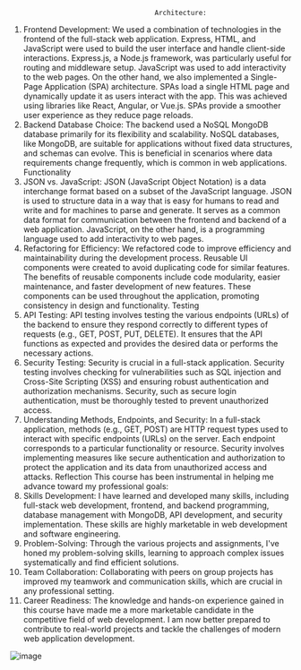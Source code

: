 
	                                    Architecture:
1.	Frontend Development: We used a combination of technologies in the frontend of the full-stack web application. Express, HTML, and JavaScript were used to build the user interface and handle client-side interactions. Express.js, a Node.js framework, was particularly useful for routing and middleware setup. JavaScript was used to add interactivity to the web pages. On the other hand, we also implemented a Single-Page Application (SPA) architecture. SPAs load a single HTML page and dynamically update it as users interact with the app. This was achieved using libraries like React, Angular, or Vue.js. SPAs provide a smoother user experience as they reduce page reloads.
2.	Backend Database Choice: The backend used a NoSQL MongoDB database primarily for its flexibility and scalability. NoSQL databases, like MongoDB, are suitable for applications without fixed data structures, and schemas can evolve. This is beneficial in scenarios where data requirements change frequently, which is common in web applications.
                                      Functionality
1.	JSON vs. JavaScript: JSON (JavaScript Object Notation) is a data interchange format based on a subset of the JavaScript language. JSON is used to structure data in a way that is easy for humans to read and write and for machines to parse and generate. It serves as a common data format for communication between the frontend and backend of a web application. JavaScript, on the other hand, is a programming language used to add interactivity to web pages.
2.	Refactoring for Efficiency: We refactored code to improve efficiency and maintainability during the development process. Reusable UI components were created to avoid duplicating code for similar features. The benefits of reusable components include code modularity, easier maintenance, and faster development of new features. These components can be used throughout the application, promoting consistency in design and functionality.
                                    Testing
1.	API Testing: API testing involves testing the various endpoints (URLs) of the backend to ensure they respond correctly to different types of requests (e.g., GET, POST, PUT, DELETE). It ensures that the API functions as expected and provides the desired data or performs the necessary actions.
2.	Security Testing: Security is crucial in a full-stack application. Security testing involves checking for vulnerabilities such as SQL injection and Cross-Site Scripting (XSS) and ensuring robust authentication and authorization mechanisms. Security, such as secure login authentication, must be thoroughly tested to prevent unauthorized access.
3.	Understanding Methods, Endpoints, and Security: In a full-stack application, methods (e.g., GET, POST) are HTTP request types used to interact with specific endpoints (URLs) on the server. Each endpoint corresponds to a particular functionality or resource. Security involves implementing measures like secure authentication and authorization to protect the application and its data from unauthorized access and attacks.
                                    Reflection
This course has been instrumental in helping me advance toward my professional goals:
1.	Skills Development: I have learned and developed many skills, including full-stack web development, frontend, and backend programming, database management with MongoDB, API development, and security implementation. These skills are highly marketable in web development and software engineering.
2.	Problem-Solving: Through the various projects and assignments, I've honed my problem-solving skills, learning to approach complex issues systematically and find efficient solutions.
3.	Team Collaboration: Collaborating with peers on group projects has improved my teamwork and communication skills, which are crucial in any professional setting.
4.	Career Readiness: The knowledge and hands-on experience gained in this course have made me a more marketable candidate in the competitive field of web development. I am now better prepared to contribute to real-world projects and tackle the challenges of modern web application development.

![image](https://github.com/abdimjimale/CS465-FullStack/assets/100475711/2d497e48-c478-42fa-984e-b10081ff7b4d)
